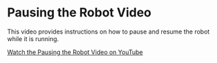 # Pausing the Robot Video

This video provides instructions on how to pause and resume the robot while it is running.

[Watch the Pausing the Robot Video on YouTube](https://youtu.be/hnXKXJgQXd8)

